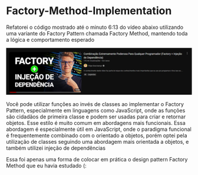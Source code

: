 # Factory-Method-Implementation

Refatorei o código mostrado até o minuto 6:13 do vídeo abaixo utilizando uma variante do Factory Pattern chamada Factory Method, mantendo toda a lógica e comportamento esperado

[![link para o vídeo citado](images/i.png)](https://www.youtube.com/watch?v=uyOJ2jjBtBs&t=460s)

Você pode utilizar funções ao invés de classes ao implementar o Factory Pattern, especialmente em linguagens como JavaScript, onde as funções são cidadãos de primeira classe e podem ser usadas para criar e retornar objetos. Esse estilo é muito comum em abordagens mais funcionais. Essa abordagem é especialmente útil em JavaScript, onde o paradigma funcional é frequentemente combinado com o orientado a objetos, porém optei pela utilização de classes seguindo uma abordagem mais orientada a objetos, e também utilizei injeção de dependências

Essa foi apenas uma forma de colocar em prática o design pattern Factory Method que eu havia estudado (:

